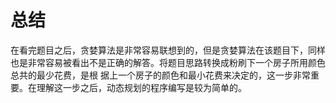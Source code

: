 # 总结
在看完题目之后，贪婪算法是非常容易联想到的，但是贪婪算法在该题目下，同样也是非常容易被看出不是正确的解答。将题目思路转换成粉刷下一个房子所用颜色总共的最少花费，是根
据上一个房子的颜色和最小花费来决定的，这一步非常重要。在理解这一步之后，动态规划的程序编写是较为简单的。
